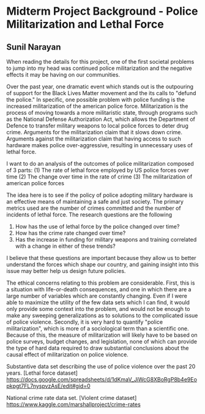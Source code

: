 # Midterm Project Background - Police Militarization and Lethal Force
## Sunil Narayan

When reading the details for this project, one of the first societal problems to jump into my head was continued police militarization and the negative effects it may be having on our communities. 

Over the past year, one dramatic event which stands out is the outpouring of support for the Black Lives Matter movement and the its calls to "defund the police." In specific, one possible problem with police funding is the increased militarization of the american police force. Militarization is the process of moving towards a more militaristic state, through programs such as the National Defense Authorization Act, which allows the Department of Defence to transfer military weapons to local police forces to deter drug crime. Arguments for the militarization claim that it slows down crime. Arguments against the militarization claim that having access to such hardware makes police over-aggressive, resulting in unnecessary uses of lethal force. 

I want to do an analysis of the outcomes of police militarization composed of 3 parts: 
(1) The rate of lethal force employed by US police forces over time
(2) The change over time in the rate of crime
(3) The militarization of american police forces

The idea here is to see if the policy of police adopting military hardware is an effective means of maintaining a safe and just society. The primary metrics used are the number of crimes committed and the number of incidents of lethal force. The research questions are the following 

1. How has the use of lethal force by the police changed over time?
2. How has the crime rate changed over time?
3. Has the increase in funding for military weapons and training correlated with a change in either of these trends?

I believe that these questions are important because they allow us to better understand the forces which shape our country, and gaining insight into this issue may better help us design future policies. 

The ethical concerns relating to this problem are considerable. First, this is a situation with life-or-death consequences, and one in which there are a large number of variables which are constantly changing. Even if I were able to maximize the utility of the few data sets which I can find, it would only provide some context into the problem, and would not be enough to make any sweeping generalizations as to solutions to the complicated issue of police violence. Secondly, it is very hard to quantify "police militarization", which is more of a sociological term than a scientific one. Because of this, the measure of militarization will likely have to be based on police surveys, budget changes, and legislation, none of which can provide the type of hard data required to draw substantial conclusions about the causal effect of militarization on police violence. 


Substantive data set describing the use of police violence over the past 20 years. 
[Lethal force dataset] <https://docs.google.com/spreadsheets/d/1dKmaV_JiWcG8XBoRgP8b4e9Eopkpgt7FL7nyspvzAsE/edit#gid=0> 

National crime rate data set.
[Violent crime dataset] <https://www.kaggle.com/marshallproject/crime-rates>

